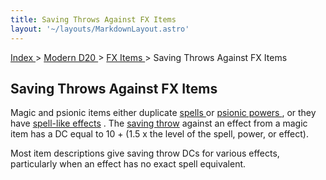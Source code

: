 ```yaml
---
title: Saving Throws Against FX Items
layout: '~/layouts/MarkdownLayout.astro'
---
```


[ Index ](/) > [ Modern D20 ](/modern.d20.srd) > [ FX Items ](/modern.d20.srd/fx.items) > Saving Throws Against FX Items

##  Saving Throws Against FX Items

Magic and psionic items either duplicate [ spells ](/modern.d20.srd/fx) or [psionic powers ](/modern.d20.srd/psionics) , or they have [ spell-like effects](/modern.d20.srd/fx) . The [ saving throw](/modern.d20.srd/basics/saving.throws) against an effect from a magic item
has a DC equal to 10 + (1.5 x the level of the spell, power, or effect).

Most item descriptions give saving throw DCs for various effects, particularly
when an effect has no exact spell equivalent.

